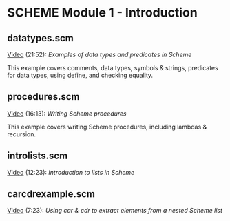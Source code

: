 # SCHEME Module 1 - Introduction

## datatypes.scm

[Video](https://youtu.be/_pTgW8ihjV0) (21:52): *Examples of data types and predicates in Scheme*

This example covers comments, data types, symbols & strings, predicates for data types, using define, and checking equality.

## procedures.scm

[Video](https://youtu.be/lx5Oq7ibnKY) (16:13): *Writing Scheme procedures*

This example covers writing Scheme procedures, including lambdas & recursion.

## introlists.scm

[Video](https://youtu.be/b62aQ22O2vQ) (12:23): *Introduction to lists in Scheme*

## carcdrexample.scm

[Video](https://youtu.be/h0003sofsnI) (7:23): *Using car & cdr to extract elements from a nested Scheme list*
